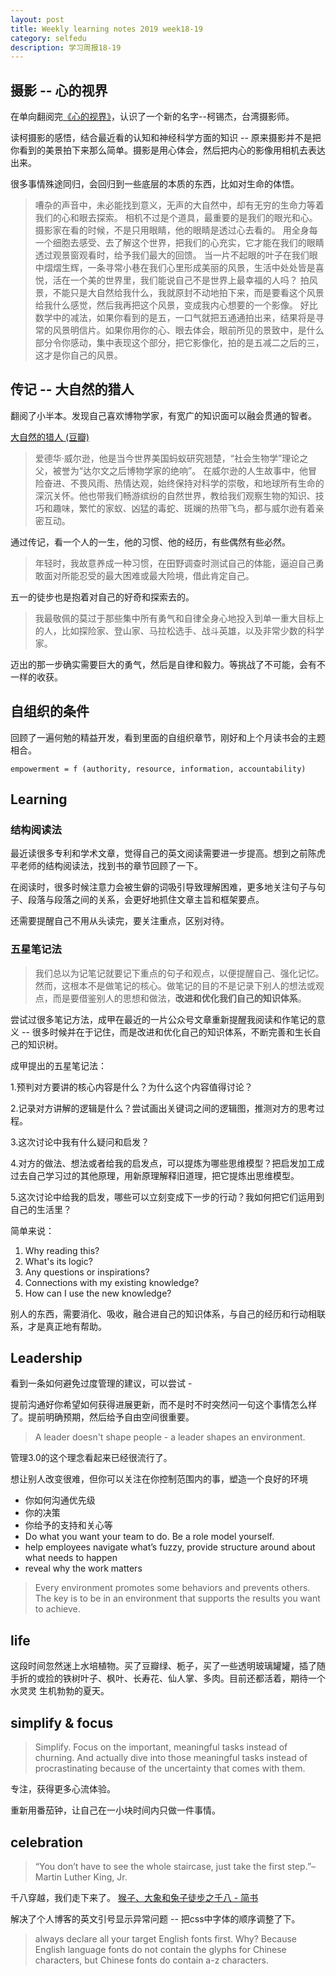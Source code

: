 ```yaml
---
layout: post
title: Weekly learning notes 2019 week18-19 
category: selfedu
description: 学习周报18-19
---
```



## 摄影 -- 心的视界

在单向翻阅完[《心的视界》](https://book.douban.com/subject/30443490/)，认识了一个新的名字--柯锡杰，台湾摄影师。

读柯摄影的感悟，结合最近看的认知和神经科学方面的知识 -- 原来摄影并不是把你看到的美景拍下来那么简单。摄影是用心体会，然后把内心的影像用相机去表达出来。

很多事情殊途同归，会回归到一些底层的本质的东西，比如对生命的体悟。

> 嘈杂的声音中，未必能找到意义，无声的大自然中，却有无穷的生命力等着我们的心和眼去探索。
> 相机不过是个道具，最重要的是我们的眼光和心。摄影家在看的时候，不是只用眼睛，他的眼睛是透过心去看的。
> 用全身每一个细胞去感受、去了解这个世界，把我们的心充实，它才能在我们的眼睛透过观景窗观看时，给予我们最大的回馈。
> 当一片不起眼的叶子在我们眼中熠熠生辉，一条寻常小巷在我们心里形成美丽的风景，生活中处处皆是喜悦，活在一个美的世界里，我们能说自己不是世界上最幸福的人吗？
> 拍风景，不能只是大自然给我什么，我就原封不动地拍下来，而是要看这个风景给我什么感觉，然后我再把这个风景，变成我内心想要的一个影像。
> 好比数学中的减法，如果你看到的是五，一口气就把五通通拍出来，结果将是寻常的风景明信片。如果你用你的心、眼去体会，眼前所见的景致中，是什么部分令你感动，集中表现这个部分，把它影像化，拍的是五减二之后的三，这才是你自己的风景。

## 传记 -- 大自然的猎人

翻阅了小半本。发现自己喜欢博物学家，有宽广的知识面可以融会贯通的智者。

[大自然的猎人 (豆瓣)](https://book.douban.com/subject/30136424/)

> 爱德华·威尔逊，他是当今世界美国蚂蚁研究翘楚，“社会生物学”理论之父，被誉为“达尔文之后博物学家的绝响”。
> 在威尔逊的人生故事中，他冒险奋进、不畏风雨、热情达观，始终保持对科学的崇敬，和地球所有生命的深沉关怀。他也带我们畅游缤纷的自然世界，教给我们观察生物的知识、技巧和趣味，繁忙的家蚁、凶猛的毒蛇、斑斓的热带飞鸟，都与威尔逊有着亲密互动。

通过传记，看一个人的一生，他的习惯、他的经历，有些偶然有些必然。

> 年轻时，我故意养成一种习惯，在田野调查时测试自己的体能，逼迫自己勇敢面对所能忍受的最大困难或最大险境，借此肯定自己。

五一的徒步也是抱着对自己的好奇和探索去的。

> 我最敬佩的莫过于那些集中所有勇气和自律全身心地投入到单一重大目标上的人，比如探险家、登山家、马拉松选手、战斗英雄，以及非常少数的科学家。

迈出的那一步确实需要巨大的勇气，然后是自律和毅力。等挑战了不可能，会有不一样的收获。

## 自组织的条件

回顾了一遍何勉的精益开发，看到里面的自组织章节，刚好和上个月读书会的主题相合。

`empowerment = f (authority, resource, information, accountability)`


## Learning 

### 结构阅读法

最近读很多专利和学术文章，觉得自己的英文阅读需要进一步提高。想到之前陈虎平老师的结构阅读法，找到书的章节回顾了一下。

在阅读时，很多时候注意力会被生僻的词吸引导致理解困难，更多地关注句子与句子、段落与段落之间的关系，会更好地抓住文章主旨和框架要点。

还需要提醒自己不用从头读完，要关注重点，区别对待。

### 五星笔记法

> 我们总以为记笔记就要记下重点的句子和观点，以便提醒自己、强化记忆。然而，这根本不是做笔记的核心。做笔记的目的不是记录下别人的想法或观点，而是要借鉴别人的思想和做法，**改进和优化我们自己的知识体系**。

尝试过很多笔记方法，成甲在最近的一片公众号文章重新提醒我阅读和作笔记的意义 -- 很多时候并在于记住，而是改进和优化自己的知识体系，不断完善和生长自己的知识树。

成甲提出的五星笔记法：


1.预判对方要讲的核心内容是什么？为什么这个内容值得讨论？

2.记录对方讲解的逻辑是什么？尝试画出关键词之间的逻辑图，推测对方的思考过程。

3.这次讨论中我有什么疑问和启发？

4.对方的做法、想法或者给我的启发点，可以提炼为哪些思维模型？把启发加工成过去自己学习过的其他原理，用新原理解释旧道理，把它提炼出思维模型。

5.这次讨论中给我的启发，哪些可以立刻变成下一步的行动？我如何把它们运用到自己的生活里？

简单来说：

1. Why reading this? 
2. What's its logic?
3. Any questions or inspirations?
4. Connections with my existing knowledge? 
5. How can I use the new knowledge?

别人的东西，需要消化、吸收，融合进自己的知识体系，与自己的经历和行动相联系，才是真正地有帮助。

## Leadership

看到一条如何避免过度管理的建议，可以尝试 - 

提前沟通好你希望如何获得进展更新，而不是时不时突然问一句这个事情怎么样了。提前明确预期，然后给予自由空间很重要。

> A leader doesn't shape people - a leader shapes an environment. 

管理3.0的这个理念看起来已经很流行了。

想让别人改变很难，但你可以关注在你控制范围内的事，塑造一个良好的环境

- 你如何沟通优先级
- 你的决策
- 你给予的支持和关心等
- Do what you want your team to do. Be a role model yourself. 
- help employees navigate what’s fuzzy, provide structure around about what needs to happen
- reveal why the work matters

> Every environment promotes some behaviors and prevents others. The key is to be in an environment that supports the results you want to achieve.

## life

这段时间忽然迷上水培植物。买了豆瓣绿、栀子，买了一些透明玻璃罐罐，插了随手折的或捡的铁树叶子、枫叶、长寿花、仙人掌、多肉。目前还都活着，期待一个水灵灵 生机勃勃的夏天。

## simplify & focus

> Simplify. Focus on the important, meaningful tasks instead of churning. And actually dive into those meaningful tasks instead of procrastinating because of the uncertainty that comes with them.

专注，获得更多心流体验。

重新用番茄钟，让自己在一小块时间内只做一件事情。

## celebration

> “You don’t have to see the whole staircase, just take the first step.”– Martin Luther King, Jr.

千八穿越，我们走下来了。 [猴子、大象和兔子徒步之千八 - 简书](https://www.jianshu.com/p/163fa1f38140)

解决了个人博客的英文引号显示异常问题 -- 把css中字体的顺序调整了下。

> always declare all your target English fonts first. Why? Because English language fonts do not contain the glyphs for Chinese characters, but Chinese fonts do contain a-z characters.


